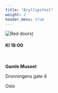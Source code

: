 ```yaml
---
title: "Bryllupsfest"
weight: 2
header_menu: true
---
```


![Red doors)](images/reddoors.jpg)

#### Kl 18:00

&nbsp; 

**Gamle Museet**

Dronningens gate 4

Oslo